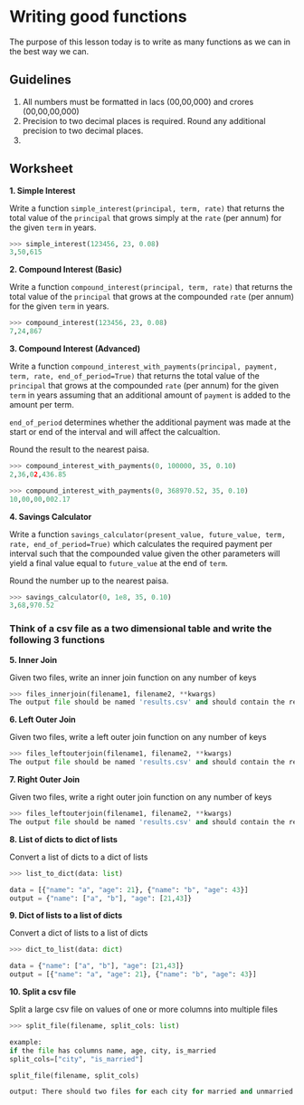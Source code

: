 # Writing good functions

The purpose of this lesson today is to write as many functions as we can in the best way we can.

## Guidelines

1. All numbers must be formatted in lacs (00,00,000) and crores (00,00,00,000)
2. Precision to two decimal places is required. Round any additional precision to two decimal places.
3. 

## Worksheet

**1. Simple Interest**

Write a function `simple_interest(principal, term, rate)` that returns the total value of the `principal` that grows simply at the `rate` (per annum) for the given `term` in years.

```python
>>> simple_interest(123456, 23, 0.08)
3,50,615
```

**2. Compound Interest (Basic)**

Write a function `compound_interest(principal, term, rate)` that returns the total value of the `principal` that grows at the compounded `rate` (per annum) for the given `term` in years.

```python
>>> compound_interest(123456, 23, 0.08)
7,24,867
```

**3. Compound Interest (Advanced)**

Write a function `compound_interest_with_payments(principal, payment, term, rate, end_of_period=True)` that returns the total value of the `principal` that grows at the compounded `rate` (per annum) for the given `term` in years assuming that an additional amount of `payment` is added to the amount per term.

`end_of_period` determines whether the additional payment was made at the start or end of the interval and will affect the calcualtion.

Round the result to the nearest paisa.

```python
>>> compound_interest_with_payments(0, 100000, 35, 0.10)
2,36,02,436.85
```

```python
>>> compound_interest_with_payments(0, 368970.52, 35, 0.10)
10,00,00,002.17
```

**4. Savings Calculator**

Write a function `savings_calculator(present_value, future_value, term, rate, end_of_period=True)` which calculates the required payment per interval such that the compounded value given the other parameters will yield a final value equal to `future_value` at the end of `term`.

Round the number up to the nearest paisa.

```python
>>> savings_calculator(0, 1e8, 35, 0.10)
3,68,970.52
```

### Think of a csv file as a two dimensional table and write the following 3 functions

**5. Inner Join**

Given two files, write an inner join function on any number of keys

```python
>>> files_innerjoin(filename1, filename2, **kwargs)
The output file should be named 'results.csv' and should contain the results of the join operation
```

**6. Left Outer Join**

Given two files, write a left outer join function on any number of keys

```python
>>> files_leftouterjoin(filename1, filename2, **kwargs)
The output file should be named 'results.csv' and should contain the results of the join operation
```

**7. Right Outer Join**

Given two files, write a right outer join function on any number of keys

```python
>>> files_leftouterjoin(filename1, filename2, **kwargs)
The output file should be named 'results.csv' and should contain the results of the join operation
```

**8. List of dicts to dict of lists**

Convert a list of dicts to a dict of lists

```python
>>> list_to_dict(data: list)

data = [{"name": "a", "age": 21}, {"name": "b", "age": 43}]
output = {"name": ["a", "b"], "age": [21,43]}
```

**9. Dict of lists to a list of dicts**

Convert a dict of lists to a list of dicts

```python
>>> dict_to_list(data: dict)

data = {"name": ["a", "b"], "age": [21,43]}
output = [{"name": "a", "age": 21}, {"name": "b", "age": 43}]
```

**10. Split a csv file**

Split a large csv file on values of one or more columns into multiple files

```python
>>> split_file(filename, split_cols: list)

example:
if the file has columns name, age, city, is_married
split_cols=["city", "is_married"]

split_file(filename, split_cols)

output: There should two files for each city for married and unmarried

```